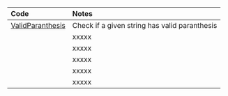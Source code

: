 | Code                                    | Notes                                         |
|:----------------------------------------|:----------------------------------------------|
| [ValidParanthesis](ValidParanthesis.cs) | Check if a given string has valid paranthesis |
| []()                                    | xxxxx                                         |
| []()                                    | xxxxx                                         |
| []()                                    | xxxxx                                         |
| []()                                    | xxxxx                                         |
| []()                                    | xxxxx                                         |